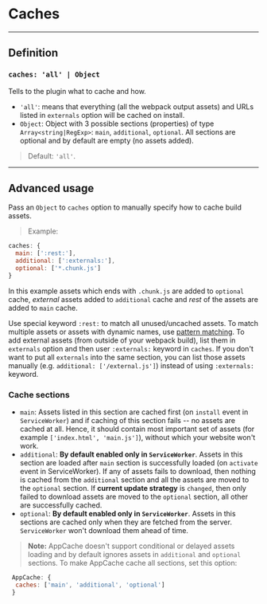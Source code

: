 # Caches
___________________________________

## Definition

### `caches: 'all' | Object`

Tells to the plugin what to cache and how.

* `'all'`: means that everything (all the webpack output assets) and URLs listed in `externals` option will be cached on install.
* `Object`: Object with 3 possible sections (properties) of type `Array<string|RegExp>`: `main`, `additional`, `optional`. All sections are optional and by default are empty (no assets added).

> Default: `'all'`.

___________________________________

## Advanced usage

Pass an `Object` to `caches` option to manually specify how to cache build assets.

> Example:
```js
caches: {
  main: [':rest:'],
  additional: [':externals:'],
  optional: ['*.chunk.js']
}
```

In this example assets which ends with `.chunk.js` are added to `optional` cache, _external_ assets added to `additional` cache and _rest_ of the assets are added to `main` cache.

Use special keyword `:rest:` to match all unused/uncached assets. To match multiple assets or assets with dynamic names, use [pattern matching](https://www.npmjs.com/package/minimatch). To add external assets (from outside of your webpack build), list them in `externals` option and then user `:externals:` keyword in `caches`. If you don't want to put all `externals` into the same section, you can list those assets manually (e.g. `additional: ['/external.js']`) instead of using `:externals:` keyword.

### Cache sections

* `main`: Assets listed in this section are cached first (on `install` event in `ServiceWorker`) and if caching of this section fails -- no assets are cached at all. Hence, it should contain most important set of assets (for example `['index.html', 'main.js']`), without which your website won't work.
* `additional`: **By default enabled only in `ServiceWorker`**. Assets in this section are loaded after `main` section is successfully loaded (on `activate` event in ServiceWorker). If any of assets fails to download, then nothing is cached from the `additional` section and all the assets are moved to the `optional` section. If **current update strategy** is `changed`, then only failed to download assets are moved to the `optional` section, all other are successfully cached.
* `optional`: **By default enabled only in `ServiceWorker`**. Assets in this sections are cached only when they are fetched from the server. `ServiceWorker` won't download them ahead of time.

> **Note:**
AppCache doesn't support conditional or delayed assets loading and by default ignores assets in `additional` and `optional` sections. To make AppCache cache all sections, set this option:
```js
 AppCache: {
  caches: ['main', 'additional', 'optional']
 }
```
